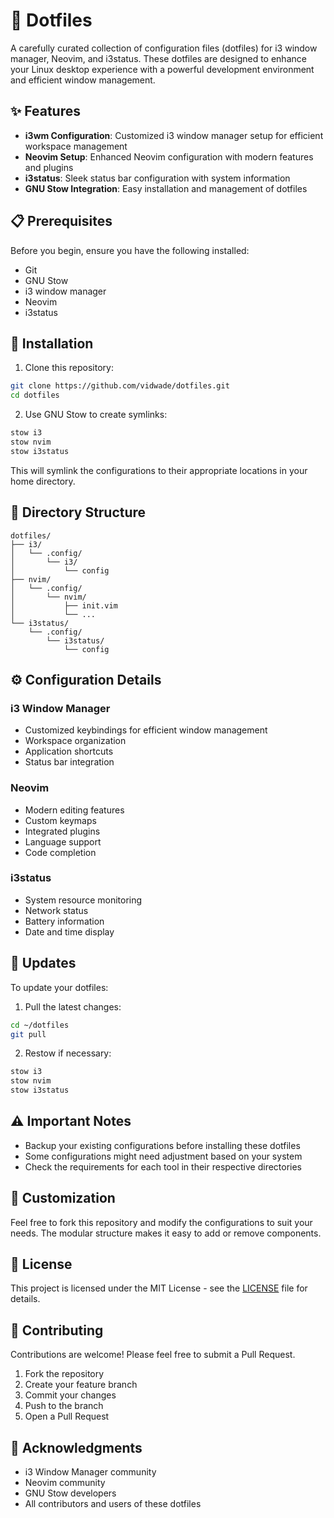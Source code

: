 # 🚀 Dotfiles

A carefully curated collection of configuration files (dotfiles) for i3 window manager, Neovim, and i3status. These dotfiles are designed to enhance your Linux desktop experience with a powerful development environment and efficient window management.

## ✨ Features

- **i3wm Configuration**: Customized i3 window manager setup for efficient workspace management
- **Neovim Setup**: Enhanced Neovim configuration with modern features and plugins
- **i3status**: Sleek status bar configuration with system information
- **GNU Stow Integration**: Easy installation and management of dotfiles

## 📋 Prerequisites

Before you begin, ensure you have the following installed:

- Git
- GNU Stow
- i3 window manager
- Neovim
- i3status

## 🔧 Installation

1. Clone this repository:

```bash
git clone https://github.com/vidwade/dotfiles.git
cd dotfiles
```

2. Use GNU Stow to create symlinks:

```bash
stow i3
stow nvim
stow i3status
```

This will symlink the configurations to their appropriate locations in your home directory.

## 📁 Directory Structure

```
dotfiles/
├── i3/
│   └── .config/
│       └── i3/
│           └── config
├── nvim/
│   └── .config/
│       └── nvim/
│           ├── init.vim
│           └── ...
└── i3status/
    └── .config/
        └── i3status/
            └── config
```

## ⚙️ Configuration Details

### i3 Window Manager

- Customized keybindings for efficient window management
- Workspace organization
- Application shortcuts
- Status bar integration

### Neovim

- Modern editing features
- Custom keymaps
- Integrated plugins
- Language support
- Code completion

### i3status

- System resource monitoring
- Network status
- Battery information
- Date and time display

## 🔄 Updates

To update your dotfiles:

1. Pull the latest changes:

```bash
cd ~/dotfiles
git pull
```

2. Restow if necessary:

```bash
stow i3
stow nvim
stow i3status
```

## ⚠️ Important Notes

- Backup your existing configurations before installing these dotfiles
- Some configurations might need adjustment based on your system
- Check the requirements for each tool in their respective directories

## 🔧 Customization

Feel free to fork this repository and modify the configurations to suit your needs. The modular structure makes it easy to add or remove components.

## 📝 License

This project is licensed under the MIT License - see the [LICENSE](LICENSE) file for details.

## 🤝 Contributing

Contributions are welcome! Please feel free to submit a Pull Request.

1. Fork the repository
2. Create your feature branch
3. Commit your changes
4. Push to the branch
5. Open a Pull Request

## 🙏 Acknowledgments

- i3 Window Manager community
- Neovim community
- GNU Stow developers
- All contributors and users of these dotfiles
